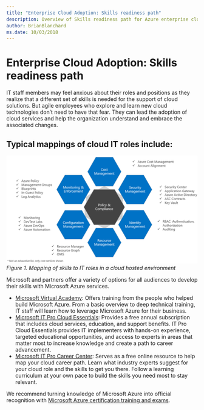 ```yaml
---
title: "Enterprise Cloud Adoption: Skills readiness path"
description: Overview of Skills readiness path for Azure enterprise cloud adoption
author: BrianBlanchard
ms.date: 10/03/2018
---
```


# Enterprise Cloud Adoption: Skills readiness path

IT staff members may feel anxious about their roles and positions as they realize that a different set of skills is needed for the support of cloud solutions. But agile employees who explore and learn new cloud technologies don’t need to have that fear. They can lead the adoption of cloud services and help the organization understand and embrace the associated changes.

## Typical mappings of cloud IT roles include:

![Mapping of skills to IT roles in a cloud hosted environment](../_images/governance-and-services.png)
*Figure 1. Mapping of skills to IT roles in a cloud hosted environment*

Microsoft and partners offer a variety of options for all audiences to develop their skills with Microsoft Azure services.

* [Microsoft Virtual Academy](https://mva.microsoft.com/product-training/microsoft-azure): Offers training from the people who helped build Microsoft Azure. From a basic overview to deep technical training, IT staff will learn how to leverage Microsoft Azure for their business.
* [Microsoft IT Pro Cloud Essentials](https://www.microsoft.com/en-us/azureessentials): Provides a free annual subscription that includes cloud services, education, and support benefits. IT Pro Cloud Essentials provides IT implementers with hands-on experience, targeted educational opportunities, and access to experts in areas that matter most to increase knowledge and create a path to career advancement.
* [Microsoft IT Pro Career Center](https://www.microsoft.com/en-us/itpro): Serves as a free online resource to help map your cloud career path. Learn what industry experts suggest for your cloud role and the skills to get you there. Follow a learning curriculum at your own pace to build the skills you need most to stay relevant.

We recommend turning knowledge of Microsoft Azure into official recognition with [Microsoft Azure certification training and exams](https://www.microsoft.com/en-us/learning/mcsd-azurearchitect-certification.aspx).
